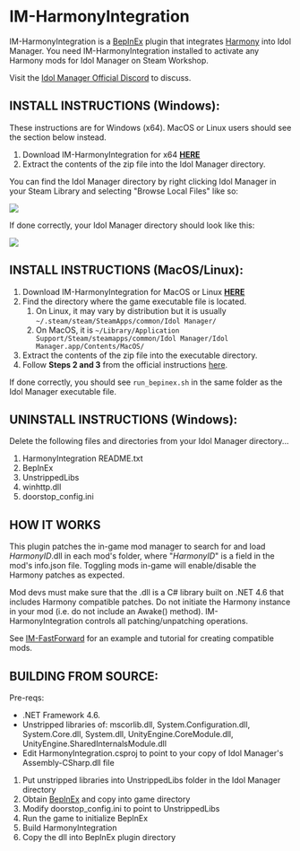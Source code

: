 
# IM-HarmonyIntegration
IM-HarmonyIntegration is a [BepInEx](https://github.com/BepInEx/BepInEx) plugin that integrates [Harmony](https://github.com/pardeike/Harmony) into Idol Manager. You need IM-HarmonyIntegration installed to activate any Harmony mods for Idol Manager on Steam Workshop. 

Visit the [Idol Manager Official Discord](https://discord.com/invite/83ywHbP) to discuss.

## INSTALL INSTRUCTIONS (Windows): 

These instructions are for Windows (x64). MacOS or Linux users should see the section below instead. 

1. Download IM-HarmonyIntegration for x64 **[HERE](https://github.com/ui3TD/IM-HarmonyIntegration/releases/download/1.1/IM-HarmonyIntegration.x64.zip)**
2. Extract the contents of the zip file into the Idol Manager directory. 

You can find the Idol Manager directory by right clicking Idol Manager in your Steam Library and selecting "Browse Local Files" like so:
<p align="left">
<img src="https://i.imgur.com/RnD3WjU.jpg" />
</p>

If done correctly, your Idol Manager directory should look like this:
<p align="left">
<img src="https://i.imgur.com/ugUG24I.png" />
</p>

## INSTALL INSTRUCTIONS (MacOS/Linux): 

1. Download IM-HarmonyIntegration for MacOS or Linux **[HERE](https://github.com/ui3TD/IM-HarmonyIntegration/releases/tag/1.1)**
2. Find the directory where the game executable file is located.
	1. On Linux, it may vary by distribution but it is usually `~/.steam/steam/SteamApps/common/Idol Manager/`
	2. On MacOS, it is `~/Library/Application Support/Steam/steamapps/common/Idol Manager/Idol Manager.app/Contents/MacOS/`
3. Extract the contents of the zip file into the executable directory.
4. Follow **Steps 2 and 3** from the official instructions [here](https://docs.bepinex.dev/articles/advanced/steam_interop.html?tabs=tabid-2).

If done correctly, you should see `run_bepinex.sh` in the same folder as the Idol Manager executable file.

## UNINSTALL INSTRUCTIONS (Windows):
Delete the following files and directories from your Idol Manager directory...
1. HarmonyIntegration README.txt
2. BepInEx
3. UnstrippedLibs
4. winhttp.dll
5. doorstop_config.ini

## HOW IT WORKS

This plugin patches the in-game mod manager to search for and load _HarmonyID_.dll in each mod's folder, where "_HarmonyID_" is a field in the mod's info.json file. Toggling mods in-game will enable/disable the Harmony patches as expected. 

Mod devs must make sure that the .dll is a C# library built on .NET 4.6 that includes Harmony compatible patches. Do not initiate the Harmony instance in your mod (i.e. do not include an Awake() method). IM-HarmonyIntegration controls all patching/unpatching operations.

See [IM-FastForward](https://github.com/ui3TD/IM-FastForward) for an example and tutorial for creating compatible mods.

## BUILDING FROM SOURCE:
Pre-reqs:
- .NET Framework 4.6.
- Unstripped libraries of: mscorlib.dll, System.Configuration.dll, System.Core.dll, System.dll, UnityEngine.CoreModule.dll, UnityEngine.SharedInternalsModule.dll
- Edit HarmonyIntegration.csproj to point to your copy of Idol Manager's Assembly-CSharp.dll file

1. Put unstripped libraries into UnstrippedLibs folder in the Idol Manager directory
2. Obtain [BepInEx](https://github.com/BepInEx/BepInEx) and copy into game directory
3. Modify doorstop_config.ini to point to UnstrippedLibs
4. Run the game to initialize BepInEx
5. Build HarmonyIntegration
6. Copy the dll into BepInEx plugin directory
